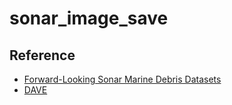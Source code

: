 # sonar_image_save

## Reference
* [Forward-Looking Sonar Marine Debris Datasets](https://github.com/mvaldenegro/marine-debris-fls-datasets)
* [DAVE](https://github.com/Field-Robotics-Lab/dave)
